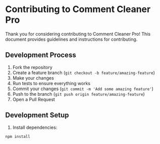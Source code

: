 # Contributing to Comment Cleaner Pro

Thank you for considering contributing to Comment Cleaner Pro! This document provides guidelines and instructions for contributing.

## Development Process

1. Fork the repository
2. Create a feature branch (`git checkout -b feature/amazing-feature`)
3. Make your changes
4. Run tests to ensure everything works
5. Commit your changes (`git commit -m 'Add some amazing feature'`)
6. Push to the branch (`git push origin feature/amazing-feature`)
7. Open a Pull Request

## Development Setup

1. Install dependencies:
```bash
npm install